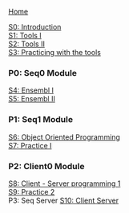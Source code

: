 [Home](https://github.com/davidrol6/2020-2021-PNE/wiki)

[S0: Introduction](https://github.com/davidrol6/2021-2022-PNE/wiki/Introduction)  
[S1: Tools I](https://github.com/davidrol6/2021-2022-PNE/wiki/Tools-I)  
[S2: Tools II](https://github.com/davidrol6/2020-2021-PNE/wiki/Tools-II)     
[S3: Practicing with the tools](https://github.com/davidrol6/2020-2021-PNE/wiki/S3:-Practicing-with-the-tools)  
### P0: Seq0 Module
[S4: Ensembl I](https://github.com/davidrol6/2020-2021-PNE/wiki/S4:-The-ensembl-genome-browser)  
[S5: Ensembl II](https://github.com/davidrol6/2020-2021-PNE/wiki/S5:-Practice-0)  
### P1: Seq1 Module
[S6: Object Oriented Programming](https://github.com/davidrol6/2020-2021-PNE/wiki/S6:-Object-Oriented-Programming)  
[S7: Practice I](https://github.com/davidrol6/2020-2021-PNE/wiki/S7:-Practice-1)   
### P2: Client0 Module
[S8: Client - Server programming 1](https://github.com/davidrol6/2020-2021-PNE/wiki/S8-Client---Server-programming-1)<br>
[S9: Practice 2](https://github.com/davidrol6/2020-2021-PNE/wiki/S9:-Practice-2)      
 P3: Seq Server
[S10: Client Server](https://github.com/davidrol6/2020-2021-PNE/wiki/S10:-Client-Server)     
<!--###[S11: Practice 3](https://github.com/davidrol6/2020-2021-PNE/wiki/S11:-Practice-3)  
### P4: Bases Web Server
[S12: HTTP Protocol](https://github.com/davidrol6/2020-2021-PNE/wiki/S12:-HTTP-protocol)  
[S13: Practice 4](https://github.com/davidrol6/2020-2021-PNE/wiki/S13:-Practice-4)  
### P5: Bases2 Web Server
[S14: HTTP Module](https://github.com/davidrol6/2020-2021-PNE/wiki/S14:-HTTP-Python-library)  
[S15: Practice 5](https://github.com/davidrol6/2020-2021-PNE/wiki/S15:-Practice-5)  
### P6: Seq2 Server
[S16: HTML forms](https://github.com/davidrol6/2020-2021-PNE/wiki/S16:-HTML-forms)   
[S17: Practice 6](https://github.com/davidrol6/2020-2021-PNE/wiki/S17:-Practice-6)   
### P7: Ensembl client
[S18: JSON. API REST](https://github.com/davidrol6/2020-2021-PNE/wiki/S18:-JSON.-API-REST)   
[S19: Practice 7](https://github.com/davidrol6/2020-2021-PNE/wiki/S19:-Practice-7)   
### Final Project
[Final project](https://github.com/davidrol6/2020-2021-PNE/wiki/Final-project)   -->

   



 
